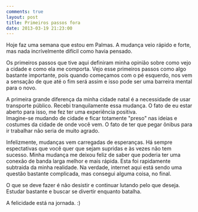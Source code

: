 ```yaml
---
comments: true
layout: post
title: Primeiros passos fora
date: 2013-03-19 21:23:00
---
```


Hoje faz uma semana que estou em Palmas. A mudança veio rápido e forte, mas nada incrívelmente difícil como havia pensado.

Os primeiros passos que tive aqui definiram minha opinião sobre como vejo a cidade e como ela me comporta. Vejo esse primeiros passos como algo bastante importante, pois quando começamos com o pé esquerdo, nos vem a sensação de que até o fim será assim e isso pode ser uma barreira mental para o novo.

A primeira grande diferença da minha cidade natal é a necessidade de usar transporte público. Recebi tranquilamente essa mudança. O fato de eu estar aberto para isso, me fez ter uma experiência positiva.<br>Imagine-se mudando de cidade e ficar totamente "preso" nas ideias e costumes da cidade de onde você vem. O fato de ter que pegar ônibus para ir trabalhar não seria de muito agrado.

Infelizmente, mudanças vem carregadas de esperanças. Há sempre espectativas que você quer que sejam supridas e às vezes não tem sucesso. Minha mudança me deixou feliz de saber que poderia ter uma conexão de banda larga melhor e mais rápida. Esta foi rapidamente subtraida da minha realidade. Na verdade, internet aqui está sendo uma questão bastante complicada, mas consegui alguma coisa, no final.

O que se deve fazer é não desistir e continuar lutando pelo que deseja. Estudar bastante e buscar se divertir enquanto batalha.

A felicidade está na jornada. :)